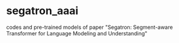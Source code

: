 # segatron_aaai
codes and pre-trained models of paper "Segatron: Segment-aware Transformer for Language Modeling and Understanding"

